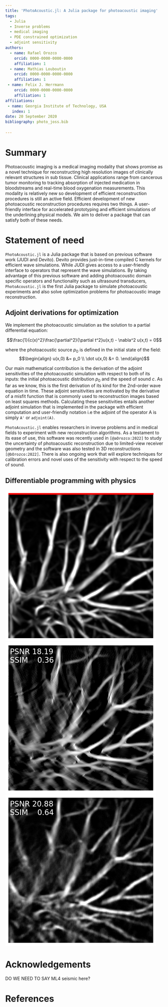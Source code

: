 ```yaml
---
title: 'PhotoAcoustic.jl: A Julia package for photoacoustic imaging'
tags:
  - Julia
  - Inverse problems
  - medical imaging
  - PDE constrained optimization 
  - adjoint sensitivity 
authors:
  - name: Rafael Orozco 
    orcid: 0000-0000-0000-0000
    affiliation: 1
  - name: Mathias Louboutin
    orcid: 0000-0000-0000-0000
    affiliation: 1
 - name: Felix J. Herrmann
    orcid: 0000-0000-0000-0000
    affiliation: 1
affiliations:
 - name: Georgia Institute of Technology, USA
   index: 1
date: 20 September 2020
bibliography: photo_joss.bib

---
```


# Summary
Photoacoustic imaging is a medical imaging modality that shows promise as a novel technique for reconstructing high resolution images of clinically relevant structures in sub tissue. Clinical applications range from cancerous tumor monitoring to tracking absorption of injected medication in bloodstreams and real-time blood oxygenation measurements. This modality is relatively new so development of efficient reconstruction procedures is still an active field. Efficient development of new photoacoustic reconstruction procedures requires two things. A user-friendly interface for accelerated prototyping and efficient simulations of the underlining physical models. We aim to deliver a package that can satisfy both of these needs. 

<!-- This is the example summary:
The forces on stars, galaxies, and dark matter under external gravitational
fields lead to the dynamical evolution of structures in the universe. The orbits
of these bodies are therefore key to understanding the formation, history, and
future state of galaxies. The field of "galactic dynamics," which aims to model
the gravitating components of galaxies to study their structure and evolution,
is now well-established, commonly taught, and frequently used in astronomy.
Aside from toy problems and demonstrations, the majority of problems require
efficient numerical tools, many of which require the same base code (e.g., for
performing numerical orbit integration).
 -->


# Statement of need
`PhotoAcoustic.jl` is a Julia package that is based on previous software work (JUDI and Devito). 
Devito provides just-in-time compiled C kernels for efficient wave simulations. While JUDI gives access to 
a user-friendly interface to operators that represent the wave simulations. By taking advantage of this previous software and adding photoacoustic domain specific operators and functionality such as ultrasound transducers, `PhotoAcoustic.jl` is the first Julia package to simulate photoacoustic experiments and also solve optimization problems for photoacoustic image reconstruction. 


## Adjoint derivations for optimization
We implement the photoacoustic simulation as the solution to a partial differential equation:

$$\frac{1}{c(x)^2}\frac{\partial^2}{\partial t^2}u(x,t) - \nabla^2 u(x,t) = 0$$

where the photoacoustic source $p_0$ is defined in the initial state of the field:
$$\begin{align}
u(x,0) &= p_0 \\
\dot u(x,0) &= 0.
\end{align}$$

Our main mathematical contribution is the derivation of the adjoint sensitivities of the photoacoustic simulation with respect to both of its inputs: the initial photoacoustic distribution $p_0$ and the speed of sound $c$. As far as we know, this is the first derivation of its kind for the 2nd-order wave equation in time. These adjoint sensitivities are motivated by the derivative of a misfit function that is commonly used to reconstruction images based on least squares methods. Calculating these sensitivities entails another adjoint simulation that is implemented in the package with 
efficient computation and user-friendly notation i.e the adjoint of the operator A is simply `A'` or `adjoint(A)`.

`PhotoAcoustic.jl` enables researchers in inverse problems and in medical fields 
to experiment with new reconstruction algorithms. As a testament to its ease of use, this software was recently used 
in `[@aOrozco:2022]`  to study the uncertainty of photoacoustic reconstruction due to limited-view receiver geometry and the software was also tested in 3D reconstructions `[@bOrozco:2022]`\. There is also ongoing work 
that will explore techniques for calibration errors and novel uses of the sensitivity with respect to the speed of sound. 

## Differentiable programming with physics 
![Ground truth image. Receivers located at top of model at red points. figure.\label{fig:gt}](figs/_gt.png)
![Least squares estimate with no prior.  figure.\label{fig:gt}](figs/_no_dip.png)
![Least squares estimate with deep image prior given by convolutional neural network. figure.\label{fig:gt}](figs/_dip.png)

<!-- 
This is the example Statement of need:
`Gala` is an Astropy-affiliated Python package for galactic dynamics. Python
enables wrapping low-level languages (e.g., C) for speed without losing
flexibility or ease-of-use in the user-interface. The API for `Gala` was
designed to provide a class-based and user-friendly interface to fast (C or
Cython-optimized) implementations of common operations such as gravitational
potential and force evaluation, orbit integration, dynamical transformations,
and chaos indicators for nonlinear dynamics. `Gala` also relies heavily on and
interfaces well with the implementations of physical units and astronomical
coordinate systems in the `Astropy` package [@astropy] (`astropy.units` and
`astropy.coordinates`).

`Gala` was designed to be used by both astronomical researchers and by
students in courses on gravitational dynamics or astronomy. It has already been
used in a number of scientific publications [@Pearson:2017] and has also been
used in graduate courses on Galactic dynamics to, e.g., provide interactive
visualizations of textbook material [@Binney:2008]. The combination of speed,
design, and support for Astropy functionality in `Gala` will enable exciting
scientific explorations of forthcoming data releases from the *Gaia* mission
[@gaia] by students and experts alike.


Single dollars ($) are required for inline mathematics e.g. $f(x) = e^{\pi/x}$

Double dollars make self-standing equations:

$$\Theta(x) = \left\{\begin{array}{l}
0\textrm{ if } x < 0\cr
1\textrm{ else}
\end{array}\right.$$

You can also use plain \LaTeX for equations
\begin{equation}\label{eq:fourier}
\hat f(\omega) = \int_{-\infty}^{\infty} f(x) e^{i\omega x} dx
\end{equation}
and refer to \autoref{eq:fourier} from text.

# Citations

Citations to entries in paper.bib should be in
[rMarkdown](http://rmarkdown.rstudio.com/authoring_bibliographies_and_citations.html)
format.

If you want to cite a software repository URL (e.g. something on GitHub without a preferred
citation) then you can do it with the example BibTeX entry below for @fidgit.

For a quick reference, the following citation commands can be used:
- `@author:2001`  ->  "Author et al. (2001)"
- `[@author:2001]` -> "(Author et al., 2001)"
- `[@author1:2001; @author2:2001]` -> "(Author1 et al., 2001; Author2 et al., 2002)"

Figures can be included like this:
![Caption for example figure.\label{fig:example}](figure.png)
and referenced from text using \autoref{fig:example}.

Figure sizes can be customized by adding an optional second parameter:
![Caption for example figure.](figure.png){ width=20% }
 -->

# Acknowledgements
DO WE NEED TO SAY ML4 seismic here? 


# References



